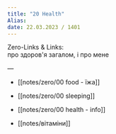```yaml
---
title: "20 Health"
Alias:  
date: 22.03.2023 / 1401  
---
```

Zero-Links & Links:  
про здоров'я загалом, і про мене

—  
  

- [[notes/zero/00 food - їжа]]

- [[notes/zero/00 sleeping]]

- [[notes/zero/00 health - info]]

- [[notes/вітаміни]]  

